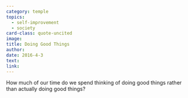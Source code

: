 ```yaml
---
category: temple
topics:
  - self-improvement
  - society
card-class: quote-uncited
image:
title: Doing Good Things
author:
date: 2016-4-3
text:  
link:
---
```

How much of our time do we spend thinking of doing good things rather than actually doing good things?
